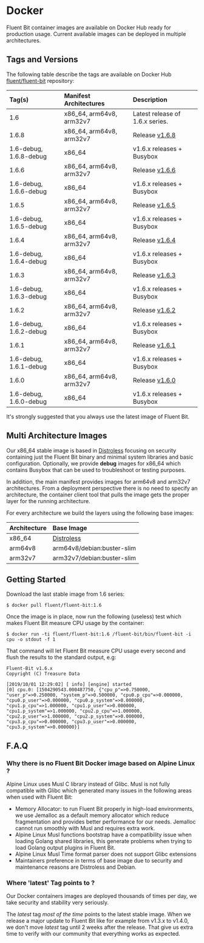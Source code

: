# Docker

Fluent Bit container images are available on Docker Hub ready for production usage. Current available images can be deployed in multiple architectures.

## Tags and Versions

The following table describe the tags are available on Docker Hub [fluent/fluent-bit](https://hub.docker.com/r/fluent/fluent-bit/) repository:

| Tag\(s\) | Manifest Architectures | Description |
| :--- | :--- | :--- |
| 1.6 | x86\_64, arm64v8, arm32v7 | Latest release of 1.6.x series. |
| 1.6.8 | x86\_64, arm64v8, arm32v7 | Release [v1.6.8](https://fluentbit.io/announcements/v1.6.8/) |
| 1.6-debug, 1.6.8-debug | x86\_64 | v1.6.x releases + Busybox |
| 1.6.6 | x86\_64, arm64v8, arm32v7 | Release [v1.6.6](https://fluentbit.io/announcements/v1.6.6/) |
| 1.6-debug, 1.6.6-debug | x86\_64 | v1.6.x releases + Busybox |
| 1.6.5 | x86\_64, arm64v8, arm32v7 | Release [v1.6.5](https://fluentbit.io/announcements/v1.6.5/) |
| 1.6-debug, 1.6.5-debug | x86\_64 | v1.6.x releases + Busybox |
| 1.6.4 | x86\_64, arm64v8, arm32v7 | Release [v1.6.4](https://fluentbit.io/announcements/v1.6.4/) |
| 1.6-debug, 1.6.4-debug | x86\_64 | v1.6.x releases + Busybox |
| 1.6.3 | x86\_64, arm64v8, arm32v7 | Release [v1.6.3](https://fluentbit.io/announcements/v1.6.3/) |
| 1.6-debug, 1.6.3-debug | x86\_64 | v1.6.x releases + Busybox |
| 1.6.2 | x86\_64, arm64v8, arm32v7 | Release [v1.6.2](https://fluentbit.io/announcements/v1.6.2/) |
| 1.6-debug, 1.6.2-debug | x86\_64 | v1.6.x releases + Busybox |
| 1.6.1 | x86\_64, arm64v8, arm32v7 | Release [v1.6.1](https://fluentbit.io/announcements/v1.6.1/) |
| 1.6-debug, 1.6.1-debug | x86\_64 | v1.6.x releases + Busybox |
| 1.6.0 | x86\_64, arm64v8, arm32v7 | Release [v1.6.0](https://fluentbit.io/announcements/v1.6.0/) |
| 1.6-debug, 1.6.0-debug | x86\_64 | v1.6.x releases + Busybox |

It's strongly suggested that you always use the latest image of Fluent Bit.

## Multi Architecture Images

Our x86\_64 stable image is based in [Distroless](https://github.com/GoogleContainerTools/distroless) focusing on security containing just the Fluent Bit binary and minimal system libraries and basic configuration. Optionally, we provide **debug** images for x86\_64 which contains Busybox that can be used to troubleshoot or testing purposes.

In addition, the main manifest provides images for arm64v8 and arm32v7 architectures. From a deployment perspective there is no need to specify an architecture, the container client tool that pulls the image gets the proper layer for the running architecture.

For every architecture we build the layers using the following base images:

| Architecture | Base Image |
| :--- | :--- |
| x86\_64 | [Distroless](https://github.com/GoogleContainerTools/distroless) |
| arm64v8 | arm64v8/debian:buster-slim |
| arm32v7 | arm32v7/debian:buster-slim |

## Getting Started

Download the last stable image from 1.6 series:

```text
$ docker pull fluent/fluent-bit:1.6
```

Once the image is in place, now run the following \(useless\) test which makes Fluent Bit measure CPU usage by the container:

```text
$ docker run -ti fluent/fluent-bit:1.6 /fluent-bit/bin/fluent-bit -i cpu -o stdout -f 1
```

That command will let Fluent Bit measure CPU usage every second and flush the results to the standard output, e.g:

```text
Fluent-Bit v1.6.x
Copyright (C) Treasure Data

[2019/10/01 12:29:02] [ info] [engine] started
[0] cpu.0: [1504290543.000487750, {"cpu_p"=>0.750000, "user_p"=>0.250000, "system_p"=>0.500000, "cpu0.p_cpu"=>0.000000, "cpu0.p_user"=>0.000000, "cpu0.p_system"=>0.000000, "cpu1.p_cpu"=>1.000000, "cpu1.p_user"=>0.000000, "cpu1.p_system"=>1.000000, "cpu2.p_cpu"=>1.000000, "cpu2.p_user"=>1.000000, "cpu2.p_system"=>0.000000, "cpu3.p_cpu"=>0.000000, "cpu3.p_user"=>0.000000, "cpu3.p_system"=>0.000000}]
```

## F.A.Q

### Why there is no Fluent Bit Docker image based on Alpine Linux ?

Alpine Linux uses Musl C library instead of Glibc. Musl is not fully compatible with Glibc which generated many issues in the following areas when used with Fluent Bit:

* Memory Allocator: to run Fluent Bit properly in high-load environments, we use Jemalloc as a default memory allocator which reduce fragmentation and provides better performance for our needs. Jemalloc cannot run smoothly with Musl and requires extra work.
* Alpine Linux Musl functions bootstrap have a compatibility issue when loading Golang shared libraries, this generate problems when trying to load Golang output plugins in Fluent Bit.
* Alpine Linux Musl Time format parser does not support Glibc extensions
* Maintainers preference in terms of base image due to security and maintenance reasons are Distroless and Debian.

### Where 'latest' Tag points to ?

Our Docker containers images are deployed thousands of times per day, we take security and stability very seriously.

The _latest_ tag _most of the time_ points to the latest stable image. When we release a major update to Fluent Bit like for example from v1.3.x to v1.4.0, we don't move _latest_ tag until 2 weeks after the release. That give us extra time to verify with our community that everything works as expected.

